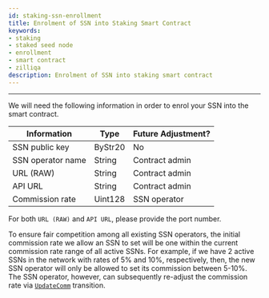 ```yaml
---
id: staking-ssn-enrollment
title: Enrolment of SSN into Staking Smart Contract
keywords: 
- staking
- staked seed node
- enrollment
- smart contract
- zilliqa
description: Enrolment of SSN into staking smart contract
---
```

---

We will need the following information in order to enrol your SSN into the smart contract.

| Information           | Type      | Future Adjustment?    |
|---------------------- | --------- | --------------------- |
| SSN public key        | ByStr20   | No                    |
| SSN operator name     | String    | Contract admin        |
| URL (RAW)             | String    | Contract admin        |
| API URL               | String    | Contract admin        |
| Commission rate       | Uint128   | SSN operator          |

For both `URL (RAW)` and `API URL`, please provide the port number.

To ensure fair competition among all existing SSN operators, the initial commission rate we allow an SSN to set will be one within the current commission rate range of all active SSNs. For example, if we have 2 active SSNs in the network with rates of 5% and 10%, respectively, then, the new SSN operator will only be allowed to set its commission between 5-10%. The SSN operator, however, can subsequently re-adjust the commission rate via [`UpdateComm`](staking-commission-management#update-commission-rate) transition.